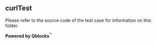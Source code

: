 ## curlTest

Please refer to the source code of the test case for information on this folder.

**Powered by Qblocks<sup>&trade;</sup>**

